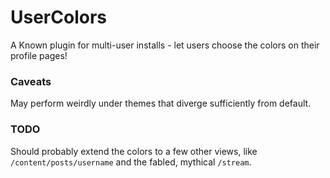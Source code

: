 # UserColors
A Known plugin for multi-user installs - let users choose the colors on their profile pages!

### Caveats
May perform weirdly under themes that diverge sufficiently from default.

### TODO
Should probably extend the colors to a few other views, like `/content/posts/username` and the fabled, mythical `/stream`.
